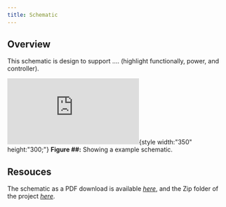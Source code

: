 ```yaml
---
title: Schematic
---
```


## Overview

This schematic is design to support .... (highlight functionally, power, and controller).


![schematic](https://github.com/riatron8/riatron8.github.io/raw/main/docs/04-Schematic/Subsystem-Print.pdf){style width:"350" height:"300;"}
**Figure ##:** Showing a example schematic.


## Resouces

The schematic as a PDF download is available [*here*](https://github.com/riatron8/riatron8.github.io/raw/main/docs/04-Schematic/Subsystem-Print.pdf), and the Zip folder of the project [*here*](dummyZip.zip).
